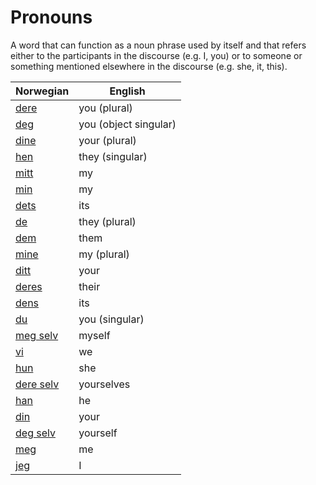 # Pronouns

A word that can function as a noun phrase used by itself and that refers either to the participants in the discourse (e.g. I, you) or to someone or something mentioned elsewhere in the discourse (e.g. she, it, this).

| Norwegian | English |
| --- | --- |
| [dere](https://www.ordnett.no/search?language=no&phrase=dere) | you (plural) |
| [deg](https://www.ordnett.no/search?language=no&phrase=deg) | you (object singular) |
| [dine](https://www.ordnett.no/search?language=no&phrase=dine) | your (plural) |
| [hen](https://www.ordnett.no/search?language=no&phrase=hen) | they (singular) |
| [mitt](https://www.ordnett.no/search?language=no&phrase=mitt) | my |
| [min](https://www.ordnett.no/search?language=no&phrase=min) | my |
| [dets](https://www.ordnett.no/search?language=no&phrase=dets) | its |
| [de](https://www.ordnett.no/search?language=no&phrase=de) | they (plural) |
| [dem](https://www.ordnett.no/search?language=no&phrase=dem) | them |
| [mine](https://www.ordnett.no/search?language=no&phrase=mine) | my (plural) |
| [ditt](https://www.ordnett.no/search?language=no&phrase=ditt) | your |
| [deres](https://www.ordnett.no/search?language=no&phrase=deres) | their |
| [dens](https://www.ordnett.no/search?language=no&phrase=dens) | its |
| [du](https://www.ordnett.no/search?language=no&phrase=du) | you (singular) |
| [meg selv](https://www.ordnett.no/search?language=no&phrase=meg%20selv) | myself |
| [vi](https://www.ordnett.no/search?language=no&phrase=vi) | we |
| [hun](https://www.ordnett.no/search?language=no&phrase=hun) | she |
| [dere selv](https://www.ordnett.no/search?language=no&phrase=dere%20selv) | yourselves |
| [han](https://www.ordnett.no/search?language=no&phrase=han) | he |
| [din](https://www.ordnett.no/search?language=no&phrase=din) | your |
| [deg selv](https://www.ordnett.no/search?language=no&phrase=deg%20selv) | yourself |
| [meg](https://www.ordnett.no/search?language=no&phrase=meg) | me |
| [jeg](https://www.ordnett.no/search?language=no&phrase=jeg) | I |


